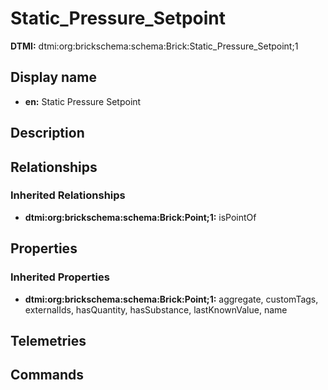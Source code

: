 # Static_Pressure_Setpoint
**DTMI:** dtmi:org:brickschema:schema:Brick:Static_Pressure_Setpoint;1
## Display name
- **en:** Static Pressure Setpoint
## Description
## Relationships
### Inherited Relationships
* **dtmi:org:brickschema:schema:Brick:Point;1:** isPointOf
## Properties
### Inherited Properties
* **dtmi:org:brickschema:schema:Brick:Point;1:** aggregate, customTags, externalIds, hasQuantity, hasSubstance, lastKnownValue, name
## Telemetries
## Commands
